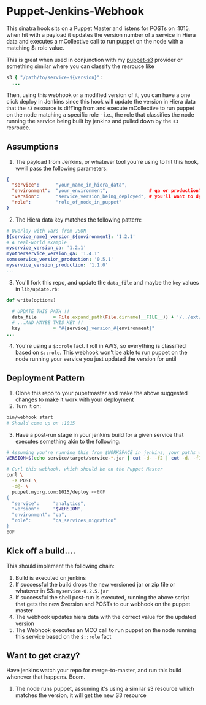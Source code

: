 # Puppet-Jenkins-Webhook
This sinatra hook sits on a Puppet Master and listens for POSTs on :1015, when hit with a payload it updates the version number of a service in Hiera data and executes a mCollective call to run puppet on the node with a matching $::role value. 

This is great when used in conjunction with my [puppet-s3](https://github.com/malnick/puppet-s3) provider or something similar where you can classify the resrouce like 

```ruby
s3 { "/path/to/service-${version}":
  ...
```

Then, using this webhook or a modified version of it, you can have a one click deploy in Jenkins since this hook will update the version in Hiera data that the ```s3``` resource is diff'ing from and execute mCollective to run puppet on the node matching a specific role - i.e., the role that classifies the node running the service being built by jenkins and pulled down by the ```s3``` resrouce. 

## Assumptions
1. The payload from Jenkins, or whatever tool you're using to hit this hook, wwill pass the following parameters:

```json
{
  "service":      "your_name_in_hiera_data",
  "environment":  "your_environment",               # qa or production?
  "version":      "service_version_being_deployed", # you'll want to dynamicaly generate this in jenkis
  "role":         "role_of_node_in_puppet"
}
```

2. The Hiera data key matches the following pattern:

```yaml
# Overlay with vars from JSON
${service_name}_version_${environment}: '1.2.1'
# A real-world example
myservice_version_qa: '1.2.1'
myotherservice_version_qa: '1.4.1'
someservice_version_production: '0.5.1'
myservice_version_production: '1.1.0'
...
```

3. You'll fork this repo, and update the ```data_file``` and maybe the ```key``` values in ```lib/update.rb```:

```ruby
def write(options)

  # UPDATE THIS PATH !!
  data_file      = File.expand_path(File.dirname(__FILE__)) + '/../ext/global.yaml'
  # ...AND MAYBE THIS KEY !!
  key            = "#{service}_version_#{environment}"
...
```

4. You're using a ```$::role``` fact. I roll in AWS, so everything is classified based on ```$::role```. This webhook won't be able to run puppet on the node running your service you just updated the version for until 
## Deployment Pattern
1. Clone this repo to your pupetmaster and make the above suggested changes to make it work with your deployment
2. Turn it on:

```bash
bin/webhook start
# Should come up on :1015
```

3. Have a post-run stage in your jenkins build for a given service that executes something akin to the following:

```sh
# Assuming you're running this from $WORKSPACE in jenkins, your paths will vary as well as your method of obtaining the version off the build.
VERSION=$(echo service/target/service-*.jar | cut -d- -f2 | cut -d. -f1,2,3)

# Curl this webhook, which should be on the Puppet Master
curl \
  -X POST \
  -d@- \
  puppet.myorg.com:1015/deploy <<EOF
{
  "service":     "analytics",
  "version":     "$VERSION",
  "environment": "qa",
  "role":        "qa_services_migration"
}
EOF
```

## Kick off a build....
This should implement the following chain:
1. Build is executed on jenkins
1. If successful the build drops the new versioned jar or zip file or whatever in S3: ```myservice-0.2.5.jar```
1. If successful the shell post-run is executed, running the above script that gets the new $version and POSTs to our webhook on the puppet master
1. The webhook updates hiera data with the correct value for the updated version
1. The Webhook executes an MCO call to run puppet on the node running this service based on the ```$::role``` fact

## Want to get crazy?
Have jenkins watch your repo for merge-to-master, and run this build whenever that happens. Boom. 
1. The node runs puppet, assuming it's using a similar s3 resource which matches the version, it will get the new S3 resource
